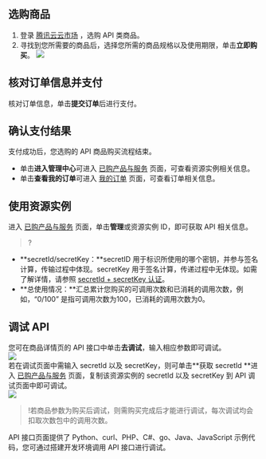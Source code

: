 


## 选购商品
1. 登录 [腾讯云云市场](https://market.cloud.tencent.com/categories?dt=api) ，选购 API 类商品。
2. 寻找到您所需要的商品后，选择您所需的商品规格以及使用期限，单击**立即购买**。
![](https://main.qcloudimg.com/raw/20724c909cb47b28529697e1bcb58f20.jpg)  

## 核对订单信息并支付 
核对订单信息，单击**提交订单**后进行支付。

## 确认支付结果             
支付成功后，您选购的 API 商品购买流程结束。            
- 单击**进入管理中心**可进入 [已购产品与服务](https://console.cloud.tencent.com/servicemarket/services) 页面，可查看资源实例相关信息。         
- 单击**查看我的订单**可进入 [我的订单](https://console.cloud.tencent.com/deal) 页面，可查看订单相关信息。


## 使用资源实例
进入 [已购产品与服务](https://console.cloud.tencent.com/servicemarket/services) 页面，单击**管理**或资源实例 ID，即可获取 API 相关信息。

>? 
- **secretId/secretKey：**secretID 用于标识所使用的哪个密钥，并参与签名计算，传输过程中体现。secretKey 用于签名计算，传递过程中无体现。如需了解详情，请参照 [secretId + secretKey 认证](https://cloud.tencent.com/document/product/628/11819)。  
- **总使用情况：**汇总累计您购买的可调用次数和已消耗的调用次数，例如，“0/100” 是指可调用次数为100，已消耗的调用次数为0。


## 调试 API
您可在商品详情页的 API 接口中单击**去调试**，输入相应参数即可调试。            
![](https://main.qcloudimg.com/raw/79abf713f4f92696df57c82f01e60a00.png)                 
若在调试页面中需输入 secretId 以及 secretKey，则可单击**获取 secretId **进入 [已购产品与服务](https://console.cloud.tencent.com/servicemarket/services) 页面，复制该资源实例的 secretId 以及 secretKey 到 API 调试页面中即可调试。                 
![](https://main.qcloudimg.com/raw/22d05633849a6655bec92e7ddc22c51a.png)              
>!若商品参数为购买后调试，则需购买完成后才能进行调试，每次调试均会扣取次数包中的调用次数。

API 接口页面提供了 Python、curl、PHP、C#、go、Java、JavaScript 示例代码，您可通过搭建开发环境调用 API 接口进行调试。
